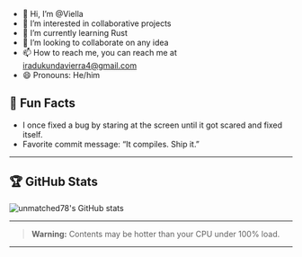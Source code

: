 - 👋 Hi, I’m @Viella
- 👀 I’m interested in collaborative projects
- 🌱 I’m currently learning Rust 
- 💞️ I’m looking to collaborate on any idea
- 📫 How to reach me, you can reach me at iradukundavierra4@gmail.com
- 😄 Pronouns: He/him


## 🤔 Fun Facts

- I once fixed a bug by staring at the screen until it got scared and fixed itself.
- Favorite commit message: “It compiles. Ship it.”

---

## 🏆 GitHub Stats

![unmatched78's GitHub stats](https://github-readme-stats.vercel.app/api?username=viella&show_icons=true&theme=radical)

---

> **Warning:** Contents may be hotter than your CPU under 100% load.

---
